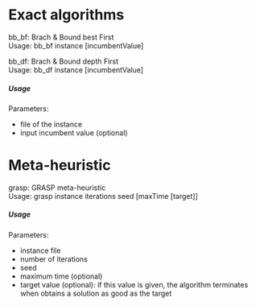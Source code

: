 # Exact algorithms
bb_bf: Brach & Bound best First  
  Usage: bb_bf instance [incumbentValue]

bb_df: Brach & Bound depth First  
  Usage: bb_df instance [incumbentValue]

##### Usage
Parameters:
- file of the instance
- input incumbent value (optional)

# Meta-heuristic

grasp: GRASP meta-heuristic  
  Usage: grasp instance iterations seed [maxTime [target]]

##### Usage
Parameters:
- instance file
- number of iterations
- seed
- maximum time (optional)
- target value (optional): if this value is given, the algorithm terminates when obtains a solution as good as the target
